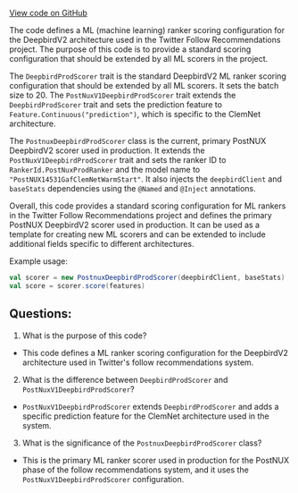 [View code on GitHub](https://github.com/misbahsy/the-algorithm/follow-recommendations-service/common/src/main/scala/com/twitter/follow_recommendations/common/rankers/ml_ranker/scoring/PostnuxDeepbirdProdScorer.scala)

The code defines a ML (machine learning) ranker scoring configuration for the DeepbirdV2 architecture used in the Twitter Follow Recommendations project. The purpose of this code is to provide a standard scoring configuration that should be extended by all ML scorers in the project. 

The `DeepbirdProdScorer` trait is the standard DeepbirdV2 ML ranker scoring configuration that should be extended by all ML scorers. It sets the batch size to 20. The `PostNuxV1DeepbirdProdScorer` trait extends the `DeepbirdProdScorer` trait and sets the prediction feature to `Feature.Continuous("prediction")`, which is specific to the ClemNet architecture. 

The `PostnuxDeepbirdProdScorer` class is the current, primary PostNUX DeepbirdV2 scorer used in production. It extends the `PostNuxV1DeepbirdProdScorer` trait and sets the ranker ID to `RankerId.PostNuxProdRanker` and the model name to `"PostNUX14531GafClemNetWarmStart"`. It also injects the `deepbirdClient` and `baseStats` dependencies using the `@Named` and `@Inject` annotations. 

Overall, this code provides a standard scoring configuration for ML rankers in the Twitter Follow Recommendations project and defines the primary PostNUX DeepbirdV2 scorer used in production. It can be used as a template for creating new ML scorers and can be extended to include additional fields specific to different architectures. 

Example usage:

```scala
val scorer = new PostnuxDeepbirdProdScorer(deepbirdClient, baseStats)
val score = scorer.score(features)
```
## Questions: 
 1. What is the purpose of this code?
- This code defines a ML ranker scoring configuration for the DeepbirdV2 architecture used in Twitter's follow recommendations system.

2. What is the difference between `DeepbirdProdScorer` and `PostNuxV1DeepbirdProdScorer`?
- `PostNuxV1DeepbirdProdScorer` extends `DeepbirdProdScorer` and adds a specific prediction feature for the ClemNet architecture used in the system.

3. What is the significance of the `PostnuxDeepbirdProdScorer` class?
- This is the primary ML ranker scorer used in production for the PostNUX phase of the follow recommendations system, and it uses the `PostNuxV1DeepbirdProdScorer` configuration.